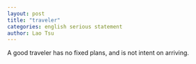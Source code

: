 ```yaml
---
layout: post
title: "traveler"
categories: english serious statement
author: Lao Tsu
---
```

A good traveler has no fixed plans, and is not intent on arriving.
